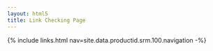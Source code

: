 ```yaml
---
layout: html5
title: Link Checking Page
---
```

{% include links.html nav=site.data.productid.srm.100.navigation -%}
